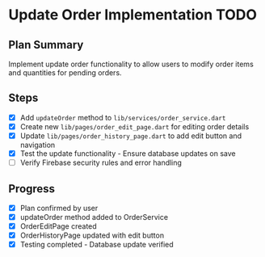 # Update Order Implementation TODO

## Plan Summary
Implement update order functionality to allow users to modify order items and quantities for pending orders.

## Steps
- [x] Add `updateOrder` method to `lib/services/order_service.dart`
- [x] Create new `lib/pages/order_edit_page.dart` for editing order details
- [x] Update `lib/pages/order_history_page.dart` to add edit button and navigation
- [x] Test the update functionality - Ensure database updates on save
- [ ] Verify Firebase security rules and error handling

## Progress
- [x] Plan confirmed by user
- [x] updateOrder method added to OrderService
- [x] OrderEditPage created
- [x] OrderHistoryPage updated with edit button
- [x] Testing completed - Database update verified

